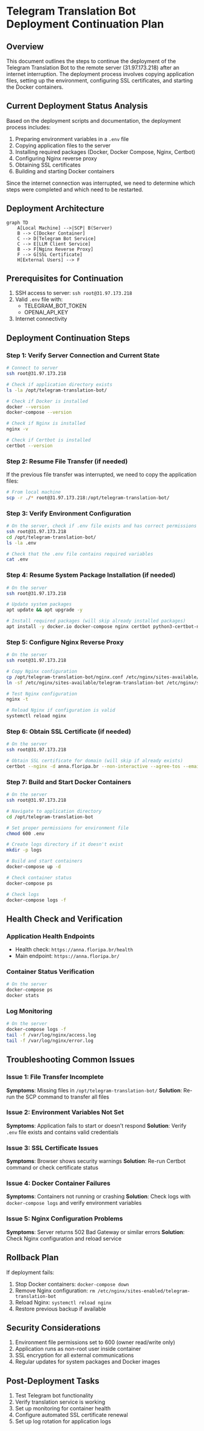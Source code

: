 # Telegram Translation Bot Deployment Continuation Plan

## Overview
This document outlines the steps to continue the deployment of the Telegram Translation Bot to the remote server (31.97.173.218) after an internet interruption. The deployment process involves copying application files, setting up the environment, configuring SSL certificates, and starting the Docker containers.

## Current Deployment Status Analysis
Based on the deployment scripts and documentation, the deployment process includes:
1. Preparing environment variables in a `.env` file
2. Copying application files to the server
3. Installing required packages (Docker, Docker Compose, Nginx, Certbot)
4. Configuring Nginx reverse proxy
5. Obtaining SSL certificates
6. Building and starting Docker containers

Since the internet connection was interrupted, we need to determine which steps were completed and which need to be restarted.

## Deployment Architecture
```mermaid
graph TD
    A[Local Machine] -->|SCP| B(Server)
    B --> C[Docker Container]
    C --> D[Telegram Bot Service]
    C --> E[LLM Client Service]
    B --> F[Nginx Reverse Proxy]
    F --> G[SSL Certificate]
    H[External Users] --> F
```

## Prerequisites for Continuation
1. SSH access to server: `ssh root@31.97.173.218`
2. Valid `.env` file with:
   - TELEGRAM_BOT_TOKEN
   - OPENAI_API_KEY
3. Internet connectivity

## Deployment Continuation Steps

### Step 1: Verify Server Connection and Current State
```bash
# Connect to server
ssh root@31.97.173.218

# Check if application directory exists
ls -la /opt/telegram-translation-bot/

# Check if Docker is installed
docker --version
docker-compose --version

# Check if Nginx is installed
nginx -v

# Check if Certbot is installed
certbot --version
```

### Step 2: Resume File Transfer (if needed)
If the previous file transfer was interrupted, we need to copy the application files:

```bash
# From local machine
scp -r ./* root@31.97.173.218:/opt/telegram-translation-bot/
```

### Step 3: Verify Environment Configuration
```bash
# On the server, check if .env file exists and has correct permissions
ssh root@31.97.173.218
cd /opt/telegram-translation-bot/
ls -la .env

# Check that the .env file contains required variables
cat .env
```

### Step 4: Resume System Package Installation (if needed)
```bash
# On the server
ssh root@31.97.173.218

# Update system packages
apt update && apt upgrade -y

# Install required packages (will skip already installed packages)
apt install -y docker.io docker-compose nginx certbot python3-certbot-nginx
```

### Step 5: Configure Nginx Reverse Proxy
```bash
# On the server
ssh root@31.97.173.218

# Copy Nginx configuration
cp /opt/telegram-translation-bot/nginx.conf /etc/nginx/sites-available/telegram-translation-bot
ln -sf /etc/nginx/sites-available/telegram-translation-bot /etc/nginx/sites-enabled/

# Test Nginx configuration
nginx -t

# Reload Nginx if configuration is valid
systemctl reload nginx
```

### Step 6: Obtain SSL Certificate (if needed)
```bash
# On the server
ssh root@31.97.173.218

# Obtain SSL certificate for domain (will skip if already exists)
certbot --nginx -d anna.floripa.br --non-interactive --agree-tos --email admin@anna.floripa.br
```

### Step 7: Build and Start Docker Containers
```bash
# On the server
ssh root@31.97.173.218

# Navigate to application directory
cd /opt/telegram-translation-bot

# Set proper permissions for environment file
chmod 600 .env

# Create logs directory if it doesn't exist
mkdir -p logs

# Build and start containers
docker-compose up -d

# Check container status
docker-compose ps

# Check logs
docker-compose logs -f
```

## Health Check and Verification

### Application Health Endpoints
- Health check: `https://anna.floripa.br/health`
- Main endpoint: `https://anna.floripa.br/`

### Container Status Verification
```bash
# On the server
docker-compose ps
docker stats
```

### Log Monitoring
```bash
# On the server
docker-compose logs -f
tail -f /var/log/nginx/access.log
tail -f /var/log/nginx/error.log
```

## Troubleshooting Common Issues

### Issue 1: File Transfer Incomplete
**Symptoms**: Missing files in `/opt/telegram-translation-bot/`
**Solution**: Re-run the SCP command to transfer all files

### Issue 2: Environment Variables Not Set
**Symptoms**: Application fails to start or doesn't respond
**Solution**: Verify `.env` file exists and contains valid credentials

### Issue 3: SSL Certificate Issues
**Symptoms**: Browser shows security warnings
**Solution**: Re-run Certbot command or check certificate status

### Issue 4: Docker Container Failures
**Symptoms**: Containers not running or crashing
**Solution**: Check logs with `docker-compose logs` and verify environment variables

### Issue 5: Nginx Configuration Problems
**Symptoms**: Server returns 502 Bad Gateway or similar errors
**Solution**: Check Nginx configuration and reload service

## Rollback Plan
If deployment fails:
1. Stop Docker containers: `docker-compose down`
2. Remove Nginx configuration: `rm /etc/nginx/sites-enabled/telegram-translation-bot`
3. Reload Nginx: `systemctl reload nginx`
4. Restore previous backup if available

## Security Considerations
1. Environment file permissions set to 600 (owner read/write only)
2. Application runs as non-root user inside container
3. SSL encryption for all external communications
4. Regular updates for system packages and Docker images

## Post-Deployment Tasks
1. Test Telegram bot functionality
2. Verify translation service is working
3. Set up monitoring for container health
4. Configure automated SSL certificate renewal
5. Set up log rotation for application logs
